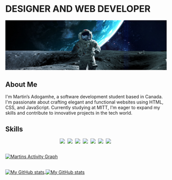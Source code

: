 <!--
**matineno/matineno** is a ✨ _special_ ✨ repository because its `README.md` (this file) appears on your GitHub profile.

Here are some ideas to get you started:

- 🔭 I’m currently working on ...
- 🌱 I’m currently learning ...
- 👯 I’m looking to collaborate on ...
- 🤔 I’m looking for help with ...
- 💬 Ask me about ...
- 📫 How to reach me: ...
- 😄 Pronouns: ...
- ⚡ Fun fact: ...
-->

# DESIGNER AND WEB DEVELOPER

![Profile Image](theme-image.jpg)

## About Me
I'm Martin’s Adogamhe, a software development student based in Canada. I'm passionate about crafting elegant and functional websites using HTML, CSS, and JavaScript. Currently studying at MITT, I'm eager to expand my skills and contribute to innovative projects in the tech world.

## Skills
<p align="center">
  <img src="https://img.shields.io/badge/web-html-informational?style=for-the-badge&logo=html5&logoColor=white&color=5f93ff"/>&nbsp;
  <img src="https://img.shields.io/badge/web-css-informational?style=for-the-badge&logo=css3&logoColor=white&color=5f93ff"/>&nbsp;
  <img src="https://img.shields.io/badge/code-javascript-informational?style=for-the-badge&logo=javascript&logoColor=white&color=5f93ff"/>&nbsp;
  <img src="https://img.shields.io/badge/code-react.js-informational?style=for-the-badge&logo=react&logoColor=white&color=5f93ff"/>&nbsp;
  <img src="https://img.shields.io/badge/code-csharp-informational?style=for-the-badge&logo=csharp&logoColor=white&color=5f93ff"/>&nbsp;
  <img src="https://img.shields.io/badge/framework-asp.net_mvc-informational?style=for-the-badge&logo=dotnet&logoColor=white&color=5f93ff"/>&nbsp;
  <img src="https://img.shields.io/badge/engine-unity-informational?style=for-the-badge&logo=unity&logoColor=white&color=5f93ff"/>&nbsp;
</p>

##

[![Martins Activity Graph](https://github-readme-activity-graph.vercel.app/graph?username=matineno&theme=tokyo-night)](https://github.com/ashutosh00710/github-readme-activity-graph)

##

<a href="https://github.com/matineno">
  <img height="205px" align="center" src="https://github-readme-stats.vercel.app/api?username=matineno&theme=dark&bg_color=14151d&text_color=5f93ff&show_icons=true" alt="My GitHub stats" />
</a>
<a href="https://github.com/matineno">
  <img align="center" src="https://github-readme-stats.vercel.app/api/top-langs/?username=matineno&theme=dark&bg_color=14151d&text_color=5f93ff&hide=Ruby&show_icons=true&langs_count=3" alt="My GitHub stats"/>
</a>
